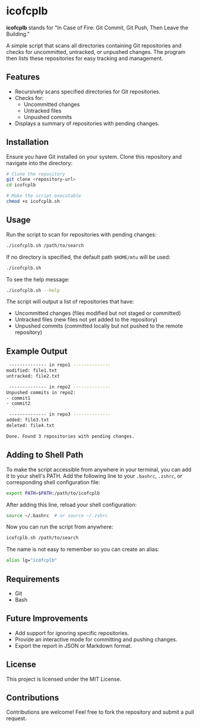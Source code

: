 # icofcplb

**icofcplb** stands for "In Case of Fire: Git Commit, Git Push, Then Leave the Building."

A simple script that scans all directories containing Git repositories and checks for uncommitted, untracked, or unpushed changes. The program then lists these repositories for easy tracking and management.

## Features
- Recursively scans specified directories for Git repositories.
- Checks for:
  - Uncommitted changes
  - Untracked files
  - Unpushed commits
- Displays a summary of repositories with pending changes.

## Installation
Ensure you have Git installed on your system. Clone this repository and navigate into the directory:

```sh
# Clone the repository
git clone <repository-url>
cd icofcplb

# Make the script executable
chmod +x icofcplb.sh
```

## Usage
Run the script to scan for repositories with pending changes:

```sh
./icofcplb.sh /path/to/search
```

If no directory is specified, the default path `$HOME/mtu` will be used:

```sh
./icofcplb.sh
```

To see the help message:

```sh
./icofcplb.sh --help
```

The script will output a list of repositories that have:
- Uncommitted changes (files modified but not staged or committed)
- Untracked files (new files not yet added to the repository)
- Unpushed commits (committed locally but not pushed to the remote repository)

## Example Output
```sh
 -------------- in repo1 --------------
modified: file1.txt
untracked: file2.txt

 -------------- in repo2 --------------
Unpushed commits in repo2:
- commit1
- commit2

 -------------- in repo3 --------------
added: file3.txt
deleted: file4.txt

Done. Found 3 repositories with pending changes.
```

## Adding to Shell Path
To make the script accessible from anywhere in your terminal, you can add it to your shell's PATH. Add the following line to your `.bashrc`, `.zshrc`, or corresponding shell configuration file:

```sh
export PATH=$PATH:/path/to/icofcplb
```

After adding this line, reload your shell configuration:

```sh
source ~/.bashrc  # or source ~/.zshrc
```

Now you can run the script from anywhere:

```sh
icofcplb.sh /path/to/search
```

The name is not easy to remember so you can create an alias:

```sh
alias lg="icofcplb"
```

## Requirements
- Git
- Bash

## Future Improvements
- Add support for ignoring specific repositories.
- Provide an interactive mode for committing and pushing changes.
- Export the report in JSON or Markdown format.

## License
This project is licensed under the MIT License.

## Contributions
Contributions are welcome! Feel free to fork the repository and submit a pull request.
